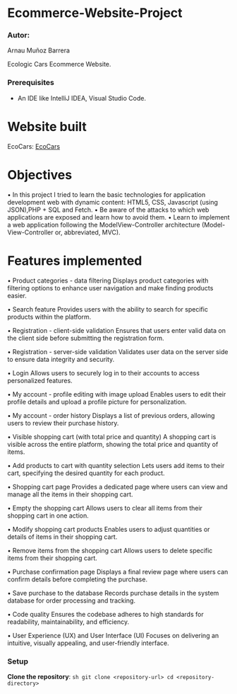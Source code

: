 # Ecommerce-Website-Project
### Autor: 
Arnau Muñoz Barrera 

Ecologic Cars Ecommerce Website.

### Prerequisites
- An IDE like IntelliJ IDEA, Visual Studio Code.

# Website built
EcoCars: [EcoCars](https://tdiw-n7.deic-docencia.uab.cat/index.php)

# Objectives
• In this project I tried to learn the basic technologies for application development
  web with dynamic content: HTML5, CSS, Javascript (using JSON),PHP + SQL and Fetch.
• Be aware of the attacks to which web applications are exposed and learn how to avoid them.
• Learn to implement a web application following the ModelView-Controller architecture (Model-View-Controller or, abbreviated, MVC).

# Features implemented
• Product categories - data filtering
Displays product categories with filtering options to enhance user navigation and make finding products easier.

• Search feature
Provides users with the ability to search for specific products within the platform.

• Registration - client-side validation
Ensures that users enter valid data on the client side before submitting the registration form.

• Registration - server-side validation
Validates user data on the server side to ensure data integrity and security.

• Login
Allows users to securely log in to their accounts to access personalized features.

• My account - profile editing with image upload
Enables users to edit their profile details and upload a profile picture for personalization.

• My account - order history
Displays a list of previous orders, allowing users to review their purchase history.

•  Visible shopping cart (with total price and quantity)
A shopping cart is visible across the entire platform, showing the total price and quantity of items.

• Add products to cart with quantity selection
Lets users add items to their cart, specifying the desired quantity for each product.

• Shopping cart page
Provides a dedicated page where users can view and manage all the items in their shopping cart.

• Empty the shopping cart
Allows users to clear all items from their shopping cart in one action.

• Modify shopping cart products
Enables users to adjust quantities or details of items in their shopping cart.

• Remove items from the shopping cart
Allows users to delete specific items from their shopping cart.

• Purchase confirmation page
Displays a final review page where users can confirm details before completing the purchase.

• Save purchase to the database
Records purchase details in the system database for order processing and tracking.

• Code quality
Ensures the codebase adheres to high standards for readability, maintainability, and efficiency.

• User Experience (UX) and User Interface (UI)
Focuses on delivering an intuitive, visually appealing, and user-friendly interface.

### Setup

**Clone the repository**:
    ```sh
    git clone <repository-url>
    cd <repository-directory>
    ```
